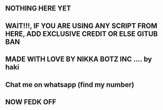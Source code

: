 ## NOTHING HERE YET
## WAIT!!!, IF YOU ARE USING ANY SCRIPT FROM HERE, ADD EXCLUSIVE CREDIT OR ELSE GITUB BAN 
## MADE WITH LOVE BY NIKKA BOTZ INC .... by haki

## Chat me on whatsapp (find my number)

## NOW FEDK OFF
